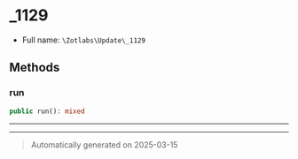 
# _1129





* Full name: `\Zotlabs\Update\_1129`




## Methods


### run



```php
public run(): mixed
```












***


***
> Automatically generated on 2025-03-15
